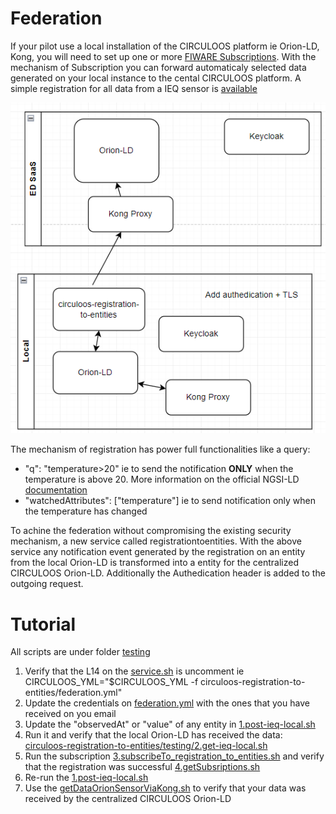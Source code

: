 # Federation

If your pilot use a local installation of the CIRCULOOS platform ie Orion-LD, Kong, you will need to set up one or more [FIWARE Subscriptions](https://github.com/FIWARE/tutorials.Subscriptions/tree/NGSI-LD).
With the mechanism of Subscription you can forward automaticaly selected data generated on your local instance to the cental CIRCULOOS platform. A simple registration for all data from a IEQ sensor is [available](./circuloos-registration-to-entities/testing/3.subscribeTo_registration_to_entities.sh) 


![Federation Architecture](./federation.png)


The mechanism of registration has power full functionalities like a query:   
- "q": "temperature>20" ie to send the notification **ONLY** when the temperature is above 20.
More information on the official NGSI-LD [documentation](https://www.etsi.org/deliver/etsi_gs/CIM/001_099/009/01.07.01_60/gs_cim009v010701p.pdf)
- "watchedAttributes": ["temperature"] ie to send notification only when the temperature has changed 



To achine the federation without compromising the existing security mechanism, a new service called registrationtoentities. With the above service any notification event generated by the registration on an entity from the local Orion-LD is transformed into a entity for the centralized CIRCULOOS Orion-LD. Additionally the Authedication header is added to the outgoing request.

# Tutorial
All scripts are under folder [testing](./testing/)
1. Verify that the L14 on the [service.sh](./../service.sh) is uncomment ie CIRCULOOS_YML="$CIRCULOOS_YML -f circuloos-registration-to-entities/federation.yml"
2. Update the credentials on [federation.yml](./federation.yml) with the ones that you have received on you email
3. Update the "observedAt" or "value" of any entity in [1.post-ieq-local.sh](./circuloos-registration-to-entities/testing/1.post-ieq-local.sh)
4. Run it  and verify that the local Orion-LD has received the data: [circuloos-registration-to-entities/testing/2.get-ieq-local.sh](./circuloos-registration-to-entities/testing/2.get-ieq-local.sh)
5. Run the subscription [3.subscribeTo_registration_to_entities.sh](./3.subscribeTo_registration_to_entities.sh) and verify that the registration was successful [4.getSubsriptions.sh](./circuloos-registration-to-entities/testing/4.getSubsriptions.sh)
6. Re-run the [1.post-ieq-local.sh](./circuloos-registration-to-entities/testing/1.post-ieq-local.sh)
7. Use the [getDataOrionSensorViaKong.sh](./testing/getDataOrionSensorViaKong.sh) to verify that your data was received by the centralized CIRCULOOS Orion-LD

